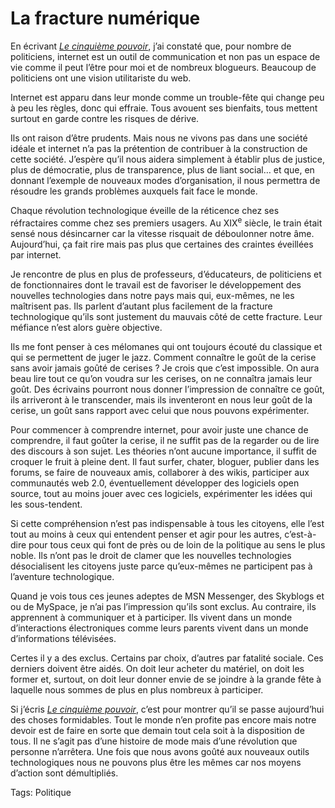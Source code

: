 # La fracture numérique

En écrivant [*Le cinquième pouvoir*](/le-cinquieme-pouvoir/), j’ai constaté que, pour nombre de politiciens, internet est un outil de communication et non pas un espace de vie comme il peut l’être pour moi et de nombreux blogueurs. Beaucoup de politiciens ont une vision utilitariste du web.

Internet est apparu dans leur monde comme un trouble-fête qui change peu à peu les règles, donc qui effraie. Tous avouent ses bienfaits, tous mettent surtout en garde contre les risques de dérive.

Ils ont raison d’être prudents. Mais nous ne vivons pas dans une société idéale et internet n’a pas la prétention de contribuer à la construction de cette société. J’espère qu’il nous aidera simplement à établir plus de justice, plus de démocratie, plus de transparence, plus de liant social… et que, en donnant l’exemple de nouveaux modes d’organisation, il nous permettra de résoudre les grands problèmes auxquels fait face le monde.

Chaque révolution technologique éveille de la réticence chez ses réfractaires comme chez ses premiers usagers. Au XIX<sup>e</sup> siècle, le train était sensé nous désincarner car la vitesse risquait de déboulonner notre âme. Aujourd’hui, ça fait rire mais pas plus que certaines des craintes éveillées par internet.

Je rencontre de plus en plus de professeurs, d’éducateurs, de politiciens et de fonctionnaires dont le travail est de favoriser le développement des nouvelles technologies dans notre pays mais qui, eux-mêmes, ne les maîtrisent pas. Ils parlent d’autant plus facilement de la fracture technologique qu’ils sont justement du mauvais côté de cette fracture. Leur méfiance n’est alors guère objective.

Ils me font penser à ces mélomanes qui ont toujours écouté du classique et qui se permettent de juger le jazz. Comment connaître le goût de la cerise sans avoir jamais goûté de cerises ? Je crois que c’est impossible. On aura beau lire tout ce qu’on voudra sur les cerises, on ne connaîtra jamais leur goût. Des écrivains pourront nous donner l’impression de connaître ce goût, ils arriveront à le transcender, mais ils inventeront en nous leur goût de la cerise, un goût sans rapport avec celui que nous pouvons expérimenter.

Pour commencer à comprendre internet, pour avoir juste une chance de comprendre, il faut goûter la cerise, il ne suffit pas de la regarder ou de lire des discours à son sujet. Les théories n’ont aucune importance, il suffit de croquer le fruit à pleine dent. Il faut surfer, chater, bloguer, publier dans les forums, se faire de nouveaux amis, collaborer à des wikis, participer aux communautés web 2.0, éventuellement développer des logiciels open source, tout au moins jouer avec ces logiciels, expérimenter les idées qui les sous-tendent.

Si cette compréhension n’est pas indispensable à tous les citoyens, elle l’est tout au moins à ceux qui entendent penser et agir pour les autres, c’est-à-dire pour tous ceux qui font de près ou de loin de la politique au sens le plus noble. Ils n’ont pas le droit de clamer que les nouvelles technologies désocialisent les citoyens juste parce qu’eux-mêmes ne participent pas à l’aventure technologique.

Quand je vois tous ces jeunes adeptes de MSN Messenger, des Skyblogs et ou de MySpace, je n’ai pas l’impression qu’ils sont exclus. Au contraire, ils apprennent à communiquer et à participer. Ils vivent dans un monde d’interactions électroniques comme leurs parents vivent dans un monde d’informations télévisées.

Certes il y a des exclus. Certains par choix, d’autres par fatalité sociale. Ces derniers doivent être aidés. On doit leur acheter du matériel, on doit les former et, surtout, on doit leur donner envie de se joindre à la grande fête à laquelle nous sommes de plus en plus nombreux à participer.

Si j’écris [*Le cinquième pouvoir*](/le-cinquieme-pouvoir/), c’est pour montrer qu’il se passe aujourd’hui des choses formidables. Tout le monde n’en profite pas encore mais notre devoir est de faire en sorte que demain tout cela soit à la disposition de tous. Il ne s’agit pas d’une histoire de mode mais d’une révolution que personne n’arrêtera. Une fois que nous avons goûté aux nouveaux outils technologiques nous ne pouvons plus être les mêmes car nos moyens d’action sont démultipliés.

Tags: Politique